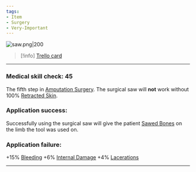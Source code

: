 ```yaml
---
tags:
- Item
- Surgery
- Very-Important
---
```


![saw.png\|200](/Items/Surgical%20Saw%20-%20Attachments/6718845db30472d958dd7c06.png)

> [!info] [Trello card](https://trello.com/c/9rzGQU9g/78-surgical-saw)

---

### Medical skill check: 45

The fifth step in [Amputation Surgery](../Procedures/Amputation%20Surgery.md). The surgical saw will **not** work without 100% [Retracted Skin](../Surgery/Retracted%20Skin.md).

### Application success:

Successfully using the surgical saw will give the patient [Sawed Bones](../Surgery/Sawed%20Bones.md) on the limb the tool was used on.

### Application failure:

\+15% [Bleeding](../Any%20bodypart/Bleeding.md)
\+6% [Internal Damage](../Any%20bodypart/archived/Internal%20Damage.md)
\+4% [Lacerations]([Wounds](../Any%20bodypart/archived/Wounds.md) "‌")

---

